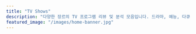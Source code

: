 ```yaml
---
title: "TV Shows"
description: "다양한 장르의 TV 프로그램 리뷰 및 분석 모음입니다. 드라마, 예능, 다큐멘터리, 시리즈 등 흥미로운 TV 콘텐츠들의 깊이 있는 감상평과 추천 정보를 제공합니다."
featured_image: "/images/home-banner.jpg"
---
```

